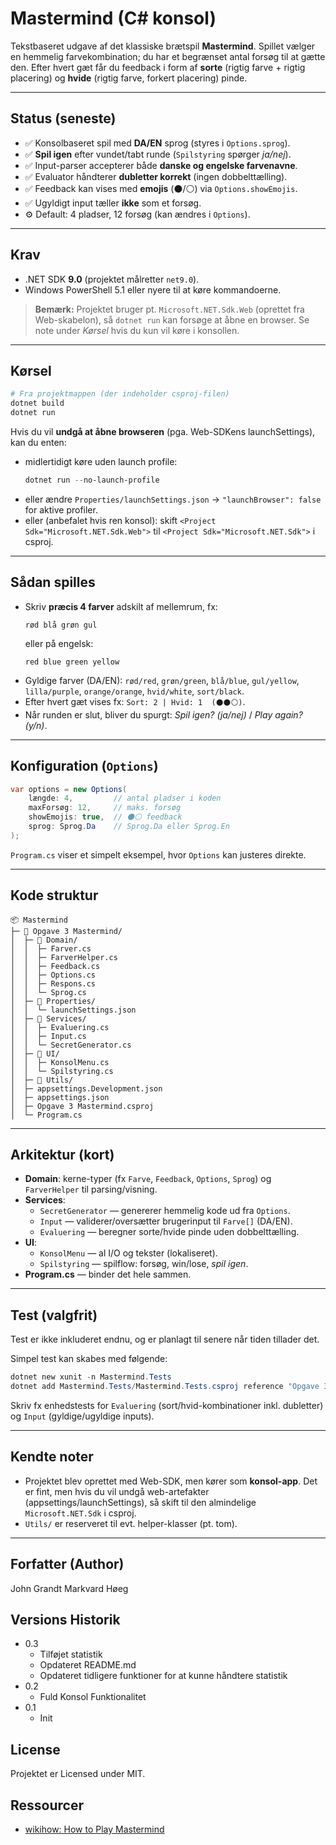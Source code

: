 # Mastermind (C# konsol)

Tekstbaseret udgave af det klassiske brætspil **Mastermind**. Spillet vælger en hemmelig farvekombination; du har et begrænset antal forsøg til at gætte den. Efter hvert gæt får du feedback i form af **sorte** (rigtig farve + rigtig placering) og **hvide** (rigtig farve, forkert placering) pinde.

---

## Status (seneste)
- ✅ Konsolbaseret spil med **DA/EN** sprog (styres i `Options.sprog`).
- ✅ **Spil igen** efter vundet/tabt runde (`Spilstyring` spørger *ja/nej*).
- ✅ Input-parser accepterer både **danske og engelske farvenavne**.
- ✅ Evaluator håndterer **dubletter korrekt** (ingen dobbelttælling).
- ✅ Feedback kan vises med **emojis** (⚫/⚪) via `Options.showEmojis`.
- ✅ Ugyldigt input tæller **ikke** som et forsøg.
- ⚙️ Default: 4 pladser, 12 forsøg (kan ændres i `Options`).

---

## Krav
- .NET SDK **9.0** (projektet målretter `net9.0`).
- Windows PowerShell 5.1 eller nyere til at køre kommandoerne.

> **Bemærk:** Projektet bruger pt. `Microsoft.NET.Sdk.Web` (oprettet fra Web-skabelon), så `dotnet run` kan forsøge at åbne en browser. Se note under *Kørsel* hvis du kun vil køre i konsollen.

---

## Kørsel

```powershell
# Fra projektmappen (der indeholder csproj-filen)
dotnet build
dotnet run
```

Hvis du vil **undgå at åbne browseren** (pga. Web-SDKens launchSettings), kan du enten:
- midlertidigt køre uden launch profile:
  ```powershell
  dotnet run --no-launch-profile
  ```
- eller ændre `Properties/launchSettings.json` → `"launchBrowser": false` for aktive profiler.
- eller (anbefalet hvis ren konsol): skift `<Project Sdk="Microsoft.NET.Sdk.Web">` til `<Project Sdk="Microsoft.NET.Sdk">` i csproj.

---

## Sådan spilles

- Skriv **præcis 4 farver** adskilt af mellemrum, fx:
  ```
  rød blå grøn gul
  ```
  eller på engelsk:
  ```
  red blue green yellow
  ```
- Gyldige farver (DA/EN): `rød/red`, `grøn/green`, `blå/blue`, `gul/yellow`, `lilla/purple`, `orange/orange`, `hvid/white`, `sort/black`.
- Efter hvert gæt vises fx: `Sort: 2 | Hvid: 1  (⚫⚫⚪)`.
- Når runden er slut, bliver du spurgt: *Spil igen? (ja/nej)* / *Play again? (y/n)*.

---

## Konfiguration (`Options`)

```csharp
var options = new Options(
    længde: 4,         // antal pladser i koden
    maxForsøg: 12,     // maks. forsøg
    showEmojis: true,  // ⚫⚪ feedback
    sprog: Sprog.Da    // Sprog.Da eller Sprog.En
);
```

`Program.cs` viser et simpelt eksempel, hvor `Options` kan justeres direkte.

---

## Kode struktur

```text
📦 Mastermind
├─ 📂 Opgave 3 Mastermind/
│  ├─ 📂 Domain/
│  │  ├─ Farver.cs
│  │  ├─ FarverHelper.cs
│  │  ├─ Feedback.cs
│  │  ├─ Options.cs
│  │  ├─ Respons.cs
│  │  └─ Sprog.cs
│  ├─ 📂 Properties/
│  │  └─ launchSettings.json
│  ├─ 📂 Services/
│  │  ├─ Evaluering.cs
│  │  ├─ Input.cs
│  │  └─ SecretGenerator.cs
│  ├─ 📂 UI/
│  │  ├─ KonsolMenu.cs
│  │  └─ Spilstyring.cs
│  ├─ 📂 Utils/
│  ├─ appsettings.Development.json
│  ├─ appsettings.json
│  ├─ Opgave 3 Mastermind.csproj
│  └─ Program.cs
```

---

## Arkitektur (kort)

- **Domain**: kerne-typer (fx `Farve`, `Feedback`, `Options`, `Sprog`) og `FarverHelper` til parsing/visning.
- **Services**:
  - `SecretGenerator` — genererer hemmelig kode ud fra `Options`.
  - `Input` — validerer/oversætter brugerinput til `Farve[]` (DA/EN).
  - `Evaluering` — beregner sorte/hvide pinde uden dobbelttælling.
- **UI**:
  - `KonsolMenu` — al I/O og tekster (lokaliseret).
  - `Spilstyring` — spilflow: forsøg, win/lose, *spil igen*.
- **Program.cs** — binder det hele sammen.

---

## Test (valgfrit)
Test er ikke inkluderet endnu, og er planlagt til senere når tiden tillader det.

Simpel test kan skabes med følgende:
```powershell
dotnet new xunit -n Mastermind.Tests
dotnet add Mastermind.Tests/Mastermind.Tests.csproj reference "Opgave 3 Mastermind/Opgave 3 Mastermind.csproj"
```

Skriv fx enhedstests for `Evaluering` (sort/hvid-kombinationer inkl. dubletter) og `Input` (gyldige/ugyldige inputs).

---

## Kendte noter
- Projektet blev oprettet med Web-SDK, men kører som **konsol-app**. Det er fint, men hvis du vil undgå web-artefakter (appsettings/launchSettings), så skift til den almindelige `Microsoft.NET.Sdk` i csproj.
- `Utils/` er reserveret til evt. helper-klasser (pt. tom).

---

## Forfatter (Author)
John Grandt Markvard Høeg

## Versions Historik
* 0.3
    * Tilføjet statistik
    * Opdateret README.md
    * Opdateret tidligere funktioner for at kunne håndtere statistik
* 0.2
    * Fuld Konsol Funktionalitet
* 0.1
    * Init

## License
Projektet er Licensed under MIT.

## Ressourcer
- [wikihow: How to Play Mastermind](https://www.wikihow.com/Play-Mastermind)